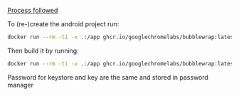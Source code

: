 [Process followed](https://developers.google.com/codelabs/pwa-in-play)

To (re-)create the android project run:

```bash
docker run --rm -ti -v .:/app ghcr.io/googlechromelabs/bubblewrap:latest init --manifest=https://spaceempire.vsos.ethz.ch/~haenniro/rowingplayer.json
```

Then build it by running:

```bash
docker run --rm -ti -v .:/app ghcr.io/googlechromelabs/bubblewrap:latest build
```

Password for keystore and key are the same and stored in password manager